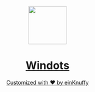
<p align="center">
  <a href="https://github.com/einKnuffy">
    <picture>
      <source media="(prefers-color-scheme: dark)" srcset="https://scottmckendry.tech/img/logo/icon2transparent.png">
      <img src="https://scottmckendry.tech/img/logo/icon1transparent.png" height="100">
    </picture>
    <h1 align="center">Windots</h1>
    <p align="center">Customized with ♥️ by einKnuffy</p>
  </a>
</p>
